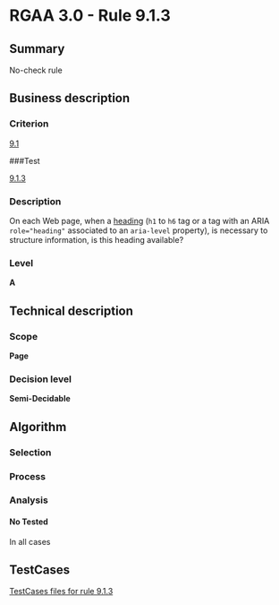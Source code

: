 # RGAA 3.0 -  Rule 9.1.3

## Summary

No-check rule

## Business description

### Criterion

[9.1](http://disic.github.io/rgaa_referentiel_en/RGAA3.0_Criteria_English_version_v1.html#crit-9-1)

###Test

[9.1.3](http://disic.github.io/rgaa_referentiel_en/RGAA3.0_Criteria_English_version_v1.html#test-9-1-3)

### Description
On each Web page, when a
    <a href="http://disic.github.io/rgaa_referentiel_en/RGAA3.0_Glossary_English_version_v1.html#mTitre">heading</a>
    (<code>h1</code> to <code>h6</code> tag or a tag with an ARIA
    <code>role="heading"</code> associated to an <code>aria-level</code> property),
    is necessary to structure information, is this heading available? 


### Level

**A**

## Technical description

### Scope

**Page**

### Decision level

**Semi-Decidable**

## Algorithm

### Selection

### Process

### Analysis

#### No Tested 

In all cases



##  TestCases 

[TestCases files for rule 9.1.3](https://github.com/Asqatasun/Asqatasun/tree/master/rules/rules-rgaa3.0/src/test/resources/testcases/rgaa30/Rgaa30Rule090103/) 


